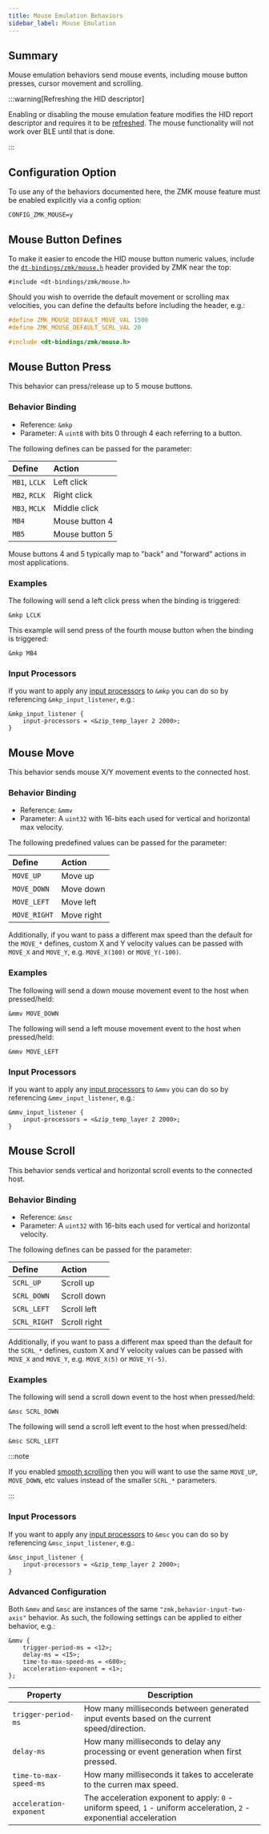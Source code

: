 ```yaml
---
title: Mouse Emulation Behaviors
sidebar_label: Mouse Emulation
---
```


## Summary

Mouse emulation behaviors send mouse events, including mouse button presses, cursor movement and scrolling.

:::warning[Refreshing the HID descriptor]

Enabling or disabling the mouse emulation feature modifies the HID report descriptor and requires it to be [refreshed](../../features/bluetooth.md#refreshing-the-hid-descriptor).
The mouse functionality will not work over BLE until that is done.

:::

## Configuration Option

To use any of the behaviors documented here, the ZMK mouse feature must be enabled explicitly via a config option:

```
CONFIG_ZMK_MOUSE=y
```

## Mouse Button Defines

To make it easier to encode the HID mouse button numeric values, include
the [`dt-bindings/zmk/mouse.h`](https://github.com/zmkfirmware/zmk/blob/main/app/include/dt-bindings/zmk/mouse.h) header
provided by ZMK near the top:

```
#include <dt-bindings/zmk/mouse.h>
```

Should you wish to override the default movement or scrolling max velocities, you can define the defaults before including the header, e.g.:

```c
#define ZMK_MOUSE_DEFAULT_MOVE_VAL 1500
#define ZMK_MOUSE_DEFAULT_SCRL_VAL 20

#include <dt-bindings/zmk/mouse.h>
```

## Mouse Button Press

This behavior can press/release up to 5 mouse buttons.

### Behavior Binding

- Reference: `&mkp`
- Parameter: A `uint8` with bits 0 through 4 each referring to a button.

The following defines can be passed for the parameter:

| Define        | Action         |
| :------------ | :------------- |
| `MB1`, `LCLK` | Left click     |
| `MB2`, `RCLK` | Right click    |
| `MB3`, `MCLK` | Middle click   |
| `MB4`         | Mouse button 4 |
| `MB5`         | Mouse button 5 |

Mouse buttons 4 and 5 typically map to "back" and "forward" actions in most applications.

### Examples

The following will send a left click press when the binding is triggered:

```
&mkp LCLK
```

This example will send press of the fourth mouse button when the binding is triggered:

```
&mkp MB4
```

### Input Processors

If you want to apply any [input processors](../input-processors/index.md#input-processors-overview) to `&mkp` you can do so by referencing `&mkp_input_listener`, e.g.:

```dts
&mkp_input_listener {
    input-processors = <&zip_temp_layer 2 2000>;
}
```

## Mouse Move

This behavior sends mouse X/Y movement events to the connected host.

### Behavior Binding

- Reference: `&mmv`
- Parameter: A `uint32` with 16-bits each used for vertical and horizontal max velocity.

The following predefined values can be passed for the parameter:

| Define       | Action     |
| :----------- | :--------- |
| `MOVE_UP`    | Move up    |
| `MOVE_DOWN`  | Move down  |
| `MOVE_LEFT`  | Move left  |
| `MOVE_RIGHT` | Move right |

Additionally, if you want to pass a different max speed than the default for the `MOVE_*` defines, custom X and Y velocity values can be passed with `MOVE_X` and `MOVE_Y`, e.g. `MOVE_X(100)` or `MOVE_Y(-100)`.

### Examples

The following will send a down mouse movement event to the host when pressed/held:

```
&mmv MOVE_DOWN
```

The following will send a left mouse movement event to the host when pressed/held:

```
&mmv MOVE_LEFT
```

### Input Processors

If you want to apply any [input processors](../input-processors/index.md#input-processors-overview) to `&mmv` you can do so by referencing `&mmv_input_listener`, e.g.:

```dts
&mmv_input_listener {
    input-processors = <&zip_temp_layer 2 2000>;
}
```

## Mouse Scroll

This behavior sends vertical and horizontal scroll events to the connected host.

### Behavior Binding

- Reference: `&msc`
- Parameter: A `uint32` with 16-bits each used for vertical and horizontal velocity.

The following defines can be passed for the parameter:

| Define       | Action       |
| :----------- | :----------- |
| `SCRL_UP`    | Scroll up    |
| `SCRL_DOWN`  | Scroll down  |
| `SCRL_LEFT`  | Scroll left  |
| `SCRL_RIGHT` | Scroll right |

Additionally, if you want to pass a different max speed than the default for the `SCRL_*` defines, custom X and Y velocity values can be passed with `MOVE_X` and `MOVE_Y`, e.g. `MOVE_X(5)` or `MOVE_Y(-5)`.

### Examples

The following will send a scroll down event to the host when pressed/held:

```
&msc SCRL_DOWN
```

The following will send a scroll left event to the host when pressed/held:

```
&msc SCRL_LEFT
```

:::note

If you enabled [smooth scrolling](../../config/pointing.md#kconfig) then you will want to use the same `MOVE_UP`, `MOVE_DOWN`, etc values instead of the smaller `SCRL_*` parameters.

:::

### Input Processors

If you want to apply any [input processors](../input-processors/index.md#input-processors-overview) to `&msc` you can do so by referencing `&msc_input_listener`, e.g.:

```dts
&msc_input_listener {
    input-processors = <&zip_temp_layer 2 2000>;
}
```

### Advanced Configuration

Both `&mmv` and `&msc` are instances of the same `"zmk,behavior-input-two-axis"` behavior. As such, the following settings can be applied to either behavior, e.g.:

```dts
&mmv {
    trigger-period-ms = <12>;
    delay-ms = <15>;
    time-to-max-speed-ms = <600>;
    acceleration-exponent = <1>;
};
```

| Property                | Description                                                                                                         |
| ----------------------- | ------------------------------------------------------------------------------------------------------------------- |
| `trigger-period-ms`     | How many milliseconds between generated input events based on the current speed/direction.                          |
| `delay-ms`              | How many milliseconds to delay any processing or event generation when first pressed.                               |
| `time-to-max-speed-ms`  | How many milliseconds it takes to accelerate to the curren max speed.                                               |
| `acceleration-exponent` | The acceleration exponent to apply: `0` - uniform speed, `1` - uniform acceleration, `2` - exponential acceleration |
